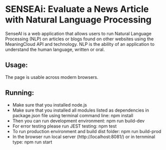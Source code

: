 # SENSEAi: Evaluate a News Article with Natural Language Processing

SenseAI is a web application that allows users to run Natural Language Processing (NLP) on articles or blogs found on other websites using the MeaningCloud API and technology. NLP is the ability of an application to understand the human language, written or oral.

## Usage:
The page is usable across modern browsers.


## Running:

- Make sure that you installed node.js
- Make sure that you installed all modules listed as dependencies in package.json file using terminal command line: npm install
- Then you can run development environment: npm run build-dev
- For error testing please run JEST testing: npm test
- To run production environment and build dist folder: npm run build-prod
- In the browser run local server (http://localhost:8081/) or in ternminal type: npm run start


